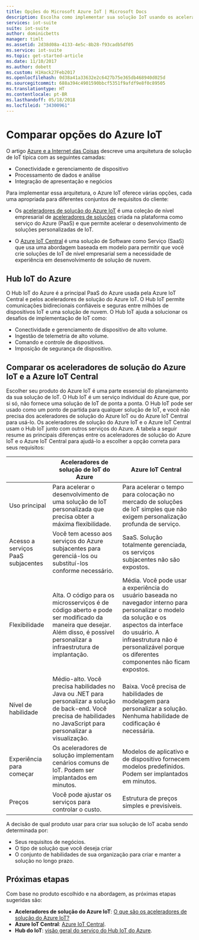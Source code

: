 ```yaml
---
title: Opções do Microsoft Azure IoT | Microsoft Docs
description: Escolha como implementar sua solução IoT usando os aceleradores de solução do Azure IoT, o Azure IoT Central ou o Hub IoT do Azure.
services: iot-suite
suite: iot-suite
author: dominicbetts
manager: timlt
ms.assetid: 2d38d08a-4133-4e5c-8b28-f93cadb5df05
ms.service: iot-suite
ms.topic: get-started-article
ms.date: 11/10/2017
ms.author: dobett
ms.custom: H1Hack27Feb2017
ms.openlocfilehash: 0d38a41a33632e2c6427b75e365db468940d025d
ms.sourcegitcommit: 688a394c4901590bbcf5351f9afdf9e8f0c89505
ms.translationtype: HT
ms.contentlocale: pt-BR
ms.lasthandoff: 05/18/2018
ms.locfileid: "34300961"
---
```

# <a name="compare-azure-iot-options"></a>Comparar opções do Azure IoT

O artigo [Azure e a Internet das Coisas](../iot-accelerators/iot-accelerators-what-is-azure-iot.md) descreve uma arquitetura de solução de IoT típica com as seguintes camadas:

* Conectividade e gerenciamento de dispositivo
* Processamento de dados e análise
* Integração de apresentação e negócios

Para implementar essa arquitetura, o Azure IoT oferece várias opções, cada uma apropriada para diferentes conjuntos de requisitos do cliente:

* Os [aceleradores de solução do Azure IoT](index.md) é uma coleção de nível empresarial de [aceleradores de soluções](../iot-accelerators/iot-accelerators-what-are-solution-accelerators.md) criada na plataforma como serviço do Azure (PaaS) e que permite acelerar o desenvolvimento de soluções personalizadas de IoT.

* O [Azure IoT Central](https://www.microsoft.com/internet-of-things/iot-central-saas-solutions) é uma solução de Software como Serviço (SaaS) que usa uma abordagem baseada em modelo para permitir que você crie soluções de IoT de nível empresarial sem a necessidade de experiência em desenvolvimento de solução de nuvem.

## <a name="azure-iot-hub"></a>Hub IoT do Azure

O Hub IoT do Azure é a principal PaaS do Azure usada pela Azure IoT Central e pelos aceleradores de solução do Azure IoT. O Hub IoT permite comunicações bidirecionais confiáveis e seguras entre milhões de dispositivos IoT e uma solução de nuvem. O Hub IoT ajuda a solucionar os desafios de implementação de IoT como:

* Conectividade e gerenciamento de dispositivo de alto volume.
* Ingestão de telemetria de alto volume.
* Comando e controle de dispositivos.
* Imposição de segurança de dispositivo.

## <a name="compare-azure-iot-solution-accelerators-and-azure-iot-central"></a>Comparar os aceleradores de solução do Azure IoT e a Azure IoT Central

Escolher seu produto do Azure IoT é uma parte essencial do planejamento da sua solução de IoT. O Hub IoT é um serviço individual do Azure que, por si só, não fornece uma solução de IoT de ponta a ponta. O Hub IoT pode ser usado como um ponto de partida para qualquer solução de IoT, e você não precisa dos aceleradores de solução do Azure IoT ou do Azure IoT Central para usá-lo. Os aceleradores de solução do Azure IoT e o Azure IoT Central usam o Hub IoT junto com outros serviços do Azure. A tabela a seguir resume as principais diferenças entre os aceleradores de solução do Azure IoT e o Azure IoT Central para ajudá-lo a escolher a opção correta para seus requisitos:

|                        | Aceleradores de solução de IoT do Azure | Azure IoT Central |
| ---------------------- | --------- | ----------- |
| Uso principal | Para acelerar o desenvolvimento de uma solução de IoT personalizada que precisa obter a máxima flexibilidade. | Para acelerar o tempo para colocação no mercado de soluções de IoT simples que não exigem personalização profunda de serviço. |
| Acesso a serviços PaaS subjacentes          | Você tem acesso aos serviços do Azure subjacentes para gerenciá-los ou substituí-los conforme necessário. | SaaS. Solução totalmente gerenciada, os serviços subjacentes não são expostos. |
| Flexibilidade            | Alta. O código para os microsserviços é de código aberto e pode ser modificado da maneira que desejar. Além disso, é possível personalizar a infraestrutura de implantação.| Média. Você pode usar a experiência do usuário baseada no navegador interno para personalizar o modelo da solução e os aspectos da interface do usuário. A infraestrutura não é personalizável porque os diferentes componentes não ficam expostos.|
| Nível de habilidade                 | Médio-alto. Você precisa habilidades no Java ou .NET para personalizar a solução de back-end. Você precisa de habilidades no JavaScript para personalizar a visualização. | Baixa. Você precisa de habilidades de modelagem para personalizar a solução. Nenhuma habilidade de codificação é necessária. |
| Experiência para começar | Os aceleradores de solução implementam cenários comuns de IoT. Podem ser implantados em minutos. | Modelos de aplicativo e de dispositivo fornecem modelos predefinidos. Podem ser implantados em minutos. |
| Preços                | Você pode ajustar os serviços para controlar o custo. | Estrutura de preços simples e previsíveis. |

A decisão de qual produto usar para criar sua solução de IoT acaba sendo determinada por:

* Seus requisitos de negócios.
* O tipo de solução que você deseja criar
* O conjunto de habilidades de sua organização para criar e manter a solução no longo prazo.

## <a name="next-steps"></a>Próximas etapas

Com base no produto escolhido e na abordagem, as próximas etapas sugeridas são:

* **Aceleradores de solução do Azure IoT**: [O que são os aceleradores de solução do Azure IoT?](../iot-accelerators/iot-accelerators-what-are-solution-accelerators.md)
* **Azure IoT Central**: [Azure IoT Central](https://www.microsoft.com/internet-of-things/iot-central-saas-solutions).
* **Hub do IoT**: [visão geral do serviço do Hub IoT do Azure](../iot-hub/iot-hub-what-is-iot-hub.md).
